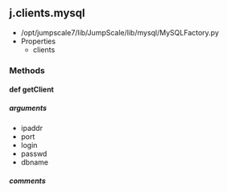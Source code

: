 ## j.clients.mysql

- /opt/jumpscale7/lib/JumpScale/lib/mysql/MySQLFactory.py
- Properties
    - clients

### Methods

    

#### def getClient 
##### arguments

- ipaddr
- port
- login
- passwd
- dbname

##### comments

```

```

